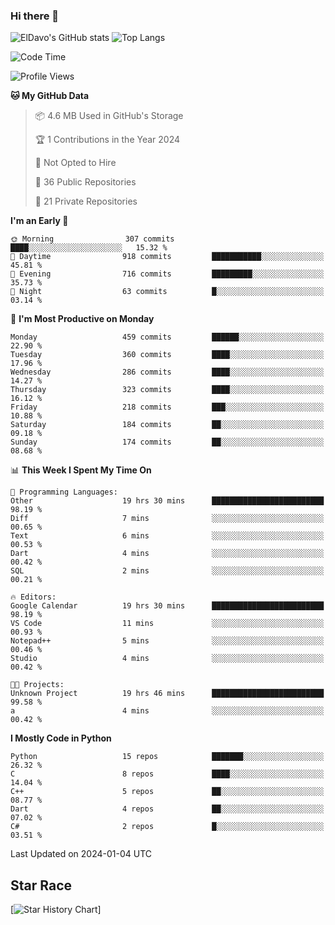 ### Hi there 👋
![ElDavo's GitHub stats](https://github-readme-stats.vercel.app/api?username=ElDavoo&show_icons=true&theme=chartreuse-dark)
![Top Langs](https://github-readme-stats.vercel.app/api/top-langs/?username=ElDavoo&theme=chartreuse-dark&layout=compact)

<!--START_SECTION:waka-->
![Code Time](http://img.shields.io/badge/Code%20Time-744%20hrs%2010%20mins-blue)

![Profile Views](http://img.shields.io/badge/Profile%20Views-5-blue)

**🐱 My GitHub Data** 

> 📦 4.6 MB Used in GitHub's Storage 
 > 
> 🏆 1 Contributions in the Year 2024
 > 
> 🚫 Not Opted to Hire
 > 
> 📜 36 Public Repositories 
 > 
> 🔑 21 Private Repositories 
 > 
**I'm an Early 🐤** 

```text
🌞 Morning                307 commits         ████░░░░░░░░░░░░░░░░░░░░░   15.32 % 
🌆 Daytime                918 commits         ███████████░░░░░░░░░░░░░░   45.81 % 
🌃 Evening                716 commits         █████████░░░░░░░░░░░░░░░░   35.73 % 
🌙 Night                  63 commits          █░░░░░░░░░░░░░░░░░░░░░░░░   03.14 % 
```
📅 **I'm Most Productive on Monday** 

```text
Monday                   459 commits         ██████░░░░░░░░░░░░░░░░░░░   22.90 % 
Tuesday                  360 commits         ████░░░░░░░░░░░░░░░░░░░░░   17.96 % 
Wednesday                286 commits         ████░░░░░░░░░░░░░░░░░░░░░   14.27 % 
Thursday                 323 commits         ████░░░░░░░░░░░░░░░░░░░░░   16.12 % 
Friday                   218 commits         ███░░░░░░░░░░░░░░░░░░░░░░   10.88 % 
Saturday                 184 commits         ██░░░░░░░░░░░░░░░░░░░░░░░   09.18 % 
Sunday                   174 commits         ██░░░░░░░░░░░░░░░░░░░░░░░   08.68 % 
```


📊 **This Week I Spent My Time On** 

```text
💬 Programming Languages: 
Other                    19 hrs 30 mins      █████████████████████████   98.19 % 
Diff                     7 mins              ░░░░░░░░░░░░░░░░░░░░░░░░░   00.65 % 
Text                     6 mins              ░░░░░░░░░░░░░░░░░░░░░░░░░   00.53 % 
Dart                     4 mins              ░░░░░░░░░░░░░░░░░░░░░░░░░   00.42 % 
SQL                      2 mins              ░░░░░░░░░░░░░░░░░░░░░░░░░   00.21 % 

🔥 Editors: 
Google Calendar          19 hrs 30 mins      █████████████████████████   98.19 % 
VS Code                  11 mins             ░░░░░░░░░░░░░░░░░░░░░░░░░   00.93 % 
Notepad++                5 mins              ░░░░░░░░░░░░░░░░░░░░░░░░░   00.46 % 
Studio                   4 mins              ░░░░░░░░░░░░░░░░░░░░░░░░░   00.42 % 

🐱‍💻 Projects: 
Unknown Project          19 hrs 46 mins      █████████████████████████   99.58 % 
a                        4 mins              ░░░░░░░░░░░░░░░░░░░░░░░░░   00.42 % 
```

**I Mostly Code in Python** 

```text
Python                   15 repos            ███████░░░░░░░░░░░░░░░░░░   26.32 % 
C                        8 repos             ████░░░░░░░░░░░░░░░░░░░░░   14.04 % 
C++                      5 repos             ██░░░░░░░░░░░░░░░░░░░░░░░   08.77 % 
Dart                     4 repos             ██░░░░░░░░░░░░░░░░░░░░░░░   07.02 % 
C#                       2 repos             █░░░░░░░░░░░░░░░░░░░░░░░░   03.51 % 
```




 Last Updated on 2024-01-04 UTC
<!--END_SECTION:waka-->

## Star Race

[![Star History Chart](https://api.star-history.com/svg?repos=ElDavoo/WhatsApp-Crypt14-Crypt15-Decrypter,ElDavoo/TuringOS,EliteAndroidApps/WhatsApp-Crypt12-Decrypter,KnugiHK/Whatsapp-Chat-Exporter&type=Date)]
